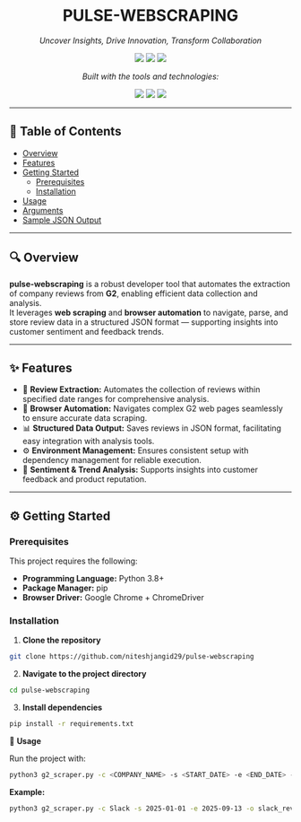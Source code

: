 <h1 align="center">PULSE-WEBSCRAPING</h1>

<p align="center"><em>Uncover Insights, Drive Innovation, Transform Collaboration</em></p>

<p align="center">
  <img src="https://img.shields.io/github/last-commit/niteshjangid29/pulse-webscraping?style=flat&logo=git&logoColor=white&color=0080ff" />
  <img src="https://img.shields.io/github/languages/top/niteshjangid29/pulse-webscraping?style=flat&color=0080ff" />
  <img src="https://img.shields.io/github/languages/count/niteshjangid29/pulse-webscraping?style=flat&color=0080ff" />
</p>

<p align="center"><em>Built with the tools and technologies:</em></p>

<p align="center">
  <img src="https://img.shields.io/badge/JSON-000000.svg?style=flat&logo=JSON&logoColor=white" />
  <img src="https://img.shields.io/badge/Selenium-43B02A.svg?style=flat&logo=Selenium&logoColor=white" />
  <img src="https://img.shields.io/badge/Python-3776AB.svg?style=flat&logo=Python&logoColor=white" />
</p>

---

## 📖 Table of Contents
- [Overview](#-overview)
- [Features](#-features)
- [Getting Started](#%EF%B8%8F-getting-started)
  - [Prerequisites](#prerequisites)
  - [Installation](#installation)
- [Usage](#-usage)
- [Arguments](#-arguments)
- [Sample JSON Output](#-sample-json-output)

---

## 🔍 Overview

**pulse-webscraping** is a robust developer tool that automates the extraction of company reviews from **G2**, enabling efficient data collection and analysis.  
It leverages **web scraping** and **browser automation** to navigate, parse, and store review data in a structured JSON format — supporting insights into customer sentiment and feedback trends.

---

## ✨ Features

- 🧩 **Review Extraction:** Automates the collection of reviews within specified date ranges for comprehensive analysis.  
- 🧭 **Browser Automation:** Navigates complex G2 web pages seamlessly to ensure accurate data scraping.  
- 📊 **Structured Data Output:** Saves reviews in JSON format, facilitating easy integration with analysis tools.  
- ⚙️ **Environment Management:** Ensures consistent setup with dependency management for reliable execution.  
- 💬 **Sentiment & Trend Analysis:** Supports insights into customer feedback and product reputation.  

---

## ⚙️ Getting Started

### Prerequisites
This project requires the following:
- **Programming Language:** Python 3.8+  
- **Package Manager:** pip  
- **Browser Driver:** Google Chrome + ChromeDriver  

### Installation

1. **Clone the repository**
```sh
git clone https://github.com/niteshjangid29/pulse-webscraping
```

2. **Navigate to the project directory**
```sh
cd pulse-webscraping
```

3. **Install dependencies**
```sh
pip install -r requirements.txt
```

🚀 **Usage**

Run the project with:
```sh
python3 g2_scraper.py -c <COMPANY_NAME> -s <START_DATE> -e <END_DATE> -o <OUTPUT_FILE>
```

**Example:**
```sh
python3 g2_scraper.py -c Slack -s 2025-01-01 -e 2025-09-13 -o slack_reviews.json
```